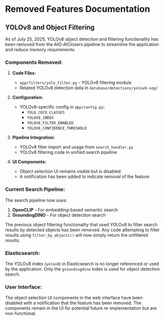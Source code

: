 # Removed Features Documentation

## YOLOv8 and Object Filtering

As of July 25, 2025, YOLOv8 object detection and filtering functionality has been removed from the AIO-AIClosers pipeline to streamline the application and reduce memory requirements.

### Components Removed:

1. **Code Files:**
   - `app/filters/yolo_filter.py` - YOLOv8 filtering module
   - Related YOLOv8 detection data in `database/detections/yolov8-seg/`

2. **Configuration:**
   - YOLOv8-specific config in `app/config.py`:
     - `YOLO_COCO_CLASSES`
     - `YOLOV8_INDEX`
     - `YOLOV8_FILTER_ENABLED`
     - `YOLOV8_CONFIDENCE_THRESHOLD`

3. **Pipeline Integration:**
   - YOLOv8 filter import and usage from `search_handler.py`
   - YOLOv8 filtering code in unified search pipeline

4. **UI Components:**
   - Object selection UI remains visible but is disabled
   - A notification has been added to indicate removal of the feature

### Current Search Pipeline:

The search pipeline now uses:
1. **OpenCLIP** - For embedding-based semantic search
2. **GroundingDINO** - For object detection search

The previous object filtering functionality that used YOLOv8 to filter search results by detected objects has been removed. Any code attempting to filter results using `filter_by_objects()` will now simply return the unfiltered results.

### Elasticsearch:

The YOLOv8 index (`yolov8`) in Elasticsearch is no longer referenced or used by the application. Only the `groundingdino` index is used for object detection search.

### User Interface:

The object selection UI components in the web interface have been disabled with a notification that the feature has been removed. The components remain in the UI for potential future re-implementation but are non-functional.

